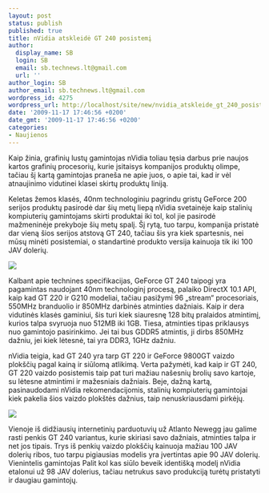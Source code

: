 ```yaml
---
layout: post
status: publish
published: true
title: nVidia atskleidė GT 240 posistemį
author:
  display_name: SB
  login: SB
  email: sb.technews.lt@gmail.com
  url: ''
author_login: SB
author_email: sb.technews.lt@gmail.com
wordpress_id: 4275
wordpress_url: http://localhost/site/new/nvidia_atskleide_gt_240_posistemi/
date: '2009-11-17 17:46:56 +0200'
date_gmt: '2009-11-17 17:46:56 +0200'
categories:
- Naujienos
---
```

<p>Kaip žinia, grafinių lustų gamintojas nVidia toliau tęsia darbus prie naujos kartos grafinių procesorių, kurie įsitaisys kompanijos produktų olimpe, tačiau šį kartą gamintojas praneša ne apie juos, o apie tai, kad ir vėl atnaujinimo vidutinei klasei skirtų produktų liniją.</p>
<p>Keletas žemos klasės, 40nm technologiniu pagrindu gristų GeForce 200 serijos produktų pasirodė dar šių metų liepą nVidia svetainėje kaip stalinių kompiuterių gamintojams skirti produktai iki tol, kol jie pasirodė mažmeninėje prekyboje šių metų spalį. Šį rytą, tuo tarpu, kompanija pristatė dar vieną šios serijos atstovą GT 240, tačiau šis yra kiek spartesnis, nei mūsų minėti posistemiai, o standartinė produkto versija kainuoja tik iki 100 JAV dolerių.</p>
<p><img src="http://techreport.com/gallery/img.x?sz=gallery_full&id=39466" /></p>
<p>Kalbant apie technines specifikacijas, GeForce GT 240 taipogi yra pagamintas naudojant 40nm technologinį procesą, palaiko DirectX 10.1 API, kaip kad GT 220 ir G210 modeliai, tačiau pasižymi 96 „stream“ procesoriais, 550MHz branduolio ir 850MHz darbinės atminties dažniais. Kaip ir dera vidutinės klasės gaminiui, šis turi kiek siauresnę 128 bitų pralaidos atmintimį, kurios talpa svyruoja nuo 512MB iki 1GB. Tiesa, atminties tipas priklausys nuo gamintojo pasirinkimo. Jei tai bus GDDR5 atmintis, ji dirbs 850MHz dažniu, jei kiek lėtesnė, tai yra DDR3, 1GHz dažniu.</p>
<p>nVidia teigia, kad GT 240 yra tarp GT 220 ir GeForce 9800GT vaizdo plokščių pagal kainą ir siūlomą atlikimą. Verta pažymėti, kad kaip ir GT 240, GT 220 vaizdo posistemis taip pat turi mažiau našesnių brolių savo kartoje, su lėtesne atmintimi ir mažesniais dažniais. Beje, dažną kartą, pasinaudodami nVidia rekomendacijomis, stalinių kompiuterių gamintojai kiek pakelia šios vaizdo plokštės dažnius, taip nenuskriausdami pirkėjų.</p>
<p><img src="http://techreport.com/gallery/img.x?sz=gallery_full&id=39467" /></p>
<p>Vienoje iš didžiausių internetinių parduotuvių už Atlanto Newegg jau galime rasti penkis GT 240 variantus, kurie skiriasi savo dažniais, atminties talpa ir net jos tipais. Trys iš penkių vaizdo plokščių kainuoja mažiau 100 JAV dolerių ribos, tuo tarpu pigiausias modelis yra įvertintas apie 90 JAV dolerių. Vienintelis gamintojas Palit kol kas siūlo beveik identišką modelį nVidia etalonui už 98 JAV dolerius, tačiau netrukus savo produkciją turėtų pristatyti ir daugiau gamintojų.<br /></p>
